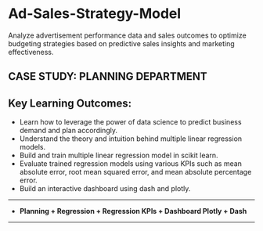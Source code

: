 # Ad-Sales-Strategy-Model
Analyze advertisement performance data and sales outcomes to optimize budgeting strategies based on predictive sales insights and marketing effectiveness.

## CASE STUDY: PLANNING DEPARTMENT

## Key Learning Outcomes:
- Learn how to leverage the power of data science to predict business demand and plan accordingly.
- Understand the theory and intuition behind multiple linear regression models.
- Build and train multiple linear regression model in scikit learn.
- Evaluate trained regression models using various KPIs such as mean absolute error, root mean squared error, and mean absolute percentage error.
- Build an interactive dashboard using dash and plotly.
___
- **Planning + Regression + Regression KPIs + Dashboard Plotly + Dash**
___

